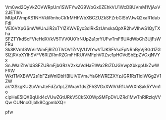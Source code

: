 Vm0wd2QyVkZOVWRpUm1SWFYwZG9WbGx0ZEhkVU1WcDBUVmM1VjAxV2JETlhh
MUpUVmpKS1NHVkliRmhoCk1rMHhWbXBCZUZkSFZrbGlSbVJwQ2xaR1dubFdi
VEI0VXpGSmVWUnJiR2xTYlZKWVEyc3dlRk5zUmxkaQpXR2hvVlhwS1QyTXha
SFZTYkdScFVteHdXVkV5TVV0U01rNUpZa1prYUFwTmF6UXdWbGh3UjFsWFRu
Sk8KVm1SWVlrWmFjRlZ0TlVOV1ZrVjVUVlYwVTJKSFVscFpNRnByVjBGd1ZG
SlZjRVpXYlhSVFV6RlZlRmRZCmFHRUtVMFphV0Zsc1pHOVdSbEpZVGxjNVYx
SnJWalZhVldSSFZURmFjbGRzV2xkaVdHaE1Wa2RrZDJGVwpXbkppUkZwWFRW
WktTMXBWV2s1bFZsWnlDbHBIUlV0VmJYaGhWREZXYzJGR1RsTldiWGg2V1ZW
ak1XSkgKU2toVmJteFdZa1pLZWxaV1dsZFhSVGxXWlVkR1UxWXhSak5YVm1o
clpHeE5lQXBqUld4cVUwZGtURkV5Ck5XOWpSMFpDVUZRd1MwTnRlRzlqVVQw
OUNncGljblk9CgpmbXQ=

pfw